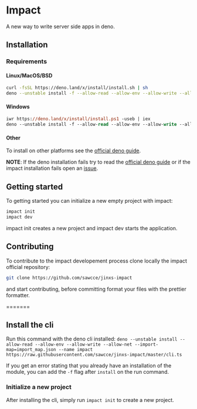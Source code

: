 # Impact
A new way to write server side apps in deno.

## Installation
### Requirements
#### Linux/MacOS/BSD
```bash
curl -fsSL https://deno.land/x/install/install.sh | sh
deno --unstable install -f --allow-read --allow-env --allow-write --allow-net --import-map=import_map.json --name impact https://raw.githubusercontent.com/sawcce/jinxs-impact/master/cli.ts
```

#### Windows
```ps
iwr https://deno.land/x/install/install.ps1 -useb | iex
deno --unstable install -f --allow-read --allow-env --allow-write --allow-net --import-map=import_map.json --name impact https://raw.githubusercontent.com/sawcce/jinxs-impact/master/cli.ts
```

#### Other
To install on other platforms see the [official deno
guide](https://deno.land/manual@v1.19.0/getting_started/installation).

**NOTE**: If the deno installation fails try to read the [official deno
guide](https://deno.land/manual@v1.19.0/getting_started/installation) or if the
impact installation fails open an
[issue](https://github.com/sawcce/jinxs-impact/issues).

## Getting started
To getting started you can initialize a new empty project with impact:
```bash
impact init
impact dev
```
impact init creates a new project and impact dev starts the application.

## Contributing

To contribute to the impact developement process clone locally the impact official repository:
```bash
git clone https://github.com/sawcce/jinxs-impact
```

and start contributing, before committing format your files with the prettier formatter.

=======
## Install the cli

Run this command with the deno cli installed:
`deno --unstable install --allow-read --allow-env --allow-write --allow-net --import-map=import_map.json --name impact https://raw.githubusercontent.com/sawcce/jinxs-impact/master/cli.ts`

If you get an error stating that you already have an installation of the module, you can add the `-f` flag after `install` on the run command.

### Initialize a new project
After installing the cli, simply run `impact init` to create a new project.

